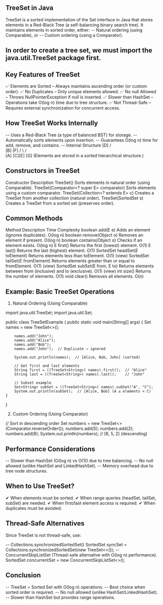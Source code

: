 ## TreeSet in Java
   TreeSet is a sorted implementation of the Set interface in Java that stores elements in a Red-Black Tree
   (a self-balancing binary search tree). It maintains elements in sorted order, either:
-- Natural ordering (using Comparable), or
-- Custom ordering (using a Comparator).

## In order to create a tree set, we must import the java.util.TreeSet package first.

## Key Features of TreeSet

✅ Elements are Sorted – Always maintains ascending order (or custom order).
✅ No Duplicates – Only unique elements allowed.
✅ No null Allowed – Throws NullPointerException if null is inserted.
✅ Slower than HashSet – Operations take O(log n) time due to tree structure.
✅ Not Thread-Safe – Requires external synchronization for concurrent access.

## How TreeSet Works Internally

-- Uses a Red-Black Tree (a type of balanced BST) for storage.
-- Automatically sorts elements upon insertion.
-- Guarantees O(log n) time for add, remove, and contains.
-- Internal Structure
[D]
/   \
[B]   [F]
/  \   /  \
[A] [C][E] [G]
(Elements are stored in a sorted hierarchical structure.)

## Constructors in TreeSet

Constructor	                                Description
TreeSet()	                                Sorts elements in natural order (using Comparable).
TreeSet(Comparator<? super E> comparator)	Sorts elements using a custom comparator.
TreeSet(Collection<? extends E> c)	        Creates a TreeSet from another collection (natural order).
TreeSet(SortedSet<E> s)	                    Creates a TreeSet from a sorted set (preserves order).

## Common Methods

Method	                            Description	                                                    Time Complexity
boolean add(E e)	                Adds an element (ignores duplicates).	                        O(log n)
boolean remove(Object o)	        Removes an element if present.	                                O(log n)
boolean contains(Object o)	        Checks if an element exists.	                                O(log n)
E first()	                        Returns the first (lowest) element.                 	        O(1)
E last()	                        Returns the last (highest) element.	                            O(1)
SortedSet<E> headSet(E toElement)	Returns elements less than toElement.	                        O(1) (view)
SortedSet<E> tailSet(E fromElement)	Returns elements greater than or equal to fromElement.	        O(1) (view)
SortedSet<E> subSet(E from, E to)	Returns elements between from (inclusive) and to (exclusive).	O(1) (view)
int size()	                        Returns the number of elements.	                                O(1)
void clear()	                    Removes all elements.	                                        O(n)

## Example: Basic TreeSet Operations

1. Natural Ordering (Using Comparable)

import java.util.TreeSet;
import java.util.Set;

public class TreeSetExample {
public static void main(String[] args) {
Set<String> names = new TreeSet<>();

        names.add("John");
        names.add("Alice");
        names.add("Bob");
        names.add("John");  // Duplicate → ignored

        System.out.println(names);  // [Alice, Bob, John] (sorted)

        // Get first and last elements
        String first = ((TreeSet<String>) names).first();  // "Alice"
        String last = ((TreeSet<String>) names).last();    // "John"

        // Subset example
        Set<String> subSet = ((TreeSet<String>) names).subSet("A", "C");
        System.out.println(subSet);  // [Alice, Bob] (A ≤ elements < C)
    }
}

2. Custom Ordering (Using Comparator)

// Sort in descending order
Set<Integer> numbers = new TreeSet<>(Comparator.reverseOrder());
numbers.add(5);
numbers.add(2);
numbers.add(8);
System.out.println(numbers);  // [8, 5, 2] (descending)

## Performance Considerations

-- Slower than HashSet (O(log n) vs O(1)) due to tree balancing.
-- No null allowed (unlike HashSet and LinkedHashSet).
-- Memory overhead due to tree node structures.

## When to Use TreeSet?

✔ When elements must be sorted.
✔ When range queries (headSet, tailSet, subSet) are needed.
✔ When first/last element access is required.
✔ When duplicates must be avoided.

## Thread-Safe Alternatives
Since TreeSet is not thread-safe, use:

-- Collections.synchronizedSortedSet()
   SortedSet<String> syncSet = Collections.synchronizedSortedSet(new TreeSet<>());
-- ConcurrentSkipListSet (Thread-safe alternative with O(log n) performance).
   SortedSet<String> concurrentSet = new ConcurrentSkipListSet<>();

## Conclusion

-- TreeSet = Sorted Set with O(log n) operations.
-- Best choice when sorted order is required.
-- No null allowed (unlike HashSet/LinkedHashSet).
-- Slower than HashSet but provides range operations.